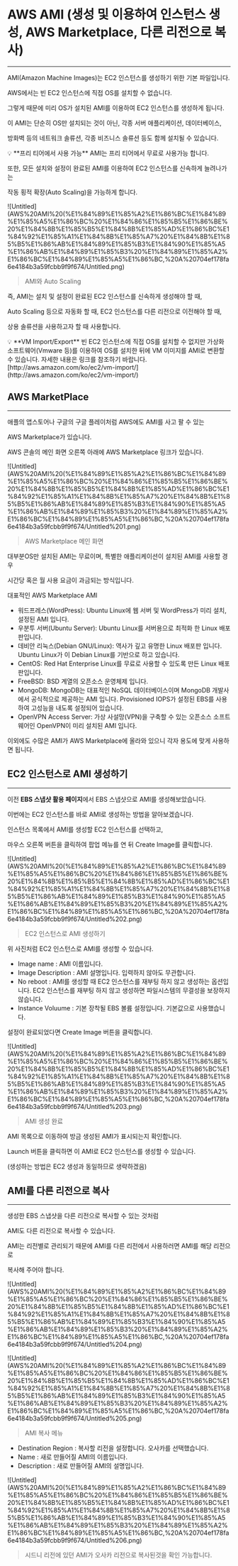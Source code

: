# AWS AMI (생성 및 이용하여 인스턴스 생성, AWS Marketplace, 다른 리전으로 복사)

---

AMI(Amazon Machine Images)는 EC2 인스턴스를 생성하기 위한 기본 파일입니다.

AWS에서는 빈 EC2 인스턴스에 직접 OS를 설치할 수 없습니다.

그렇게 때문에 미리 OS가 설치된 AMI를 이용하여 EC2 인스턴스를 생성하게 됩니다.

이 AMI는 단순히 OS만 설치되는 것이 아닌, 각종 서버 애플리케이션, 데이터베이스,

방화벽 등의 네트워크 솔류션, 각종 비즈니스 솔류션 등도 함께 설치될 수 있습니다.

<aside>
💡 **프리 티어에서 사용 가능**
AMI는 프리 티어에서 무료로 사용가능 합니다.

</aside>

또한, 모든 설치와 설정이 완료된 AMI를 이용하여 EC2 인스턴스를 신속하게 늘려나가는

작동 횡적 확장(Auto Scaling)을 가능하게 합니다.

![Untitled](AWS%20AMI%20(%E1%84%89%E1%85%A2%E1%86%BC%E1%84%89%E1%85%A5%E1%86%BC%20%E1%84%86%E1%85%B5%E1%86%BE%20%E1%84%8B%E1%85%B5%E1%84%8B%E1%85%AD%E1%86%BC%E1%84%92%E1%85%A1%E1%84%8B%E1%85%A7%20%E1%84%8B%E1%85%B5%E1%86%AB%E1%84%89%E1%85%B3%E1%84%90%E1%85%A5%E1%86%AB%E1%84%89%E1%85%B3%20%E1%84%89%E1%85%A2%E1%86%BC%E1%84%89%E1%85%A5%E1%86%BC,%20A%20704ef178fa6e4184b3a59fcbb9f9f674/Untitled.png)

> AMI와 Auto Scaling
> 

즉, AMI는 설치 및 설정이 완료된 EC2 인스턴스를 신속하게 생성해야 할 때,

Auto Scaling 등으로 자동화 할 때, EC2 인스턴스를 다른 리전으로 이전해야 할 때,

상용 솔류션을 사용하고자 할 때 사용합니다.

<aside>
💡 **VM Import/Export**
빈 EC2 인스턴스에 직접 OS를 설치할 수 없지만 가상화 소프트웨어(Vmware 등)를 이용하여 OS를 설치한 뒤에 VM 이미지를 AMI로 변환할 수 있습니다.
자세한 내용은 링크를 참조하기 바랍니다.
[http://aws.amazon.com/ko/ec2/vm-import/](http://aws.amazon.com/ko/ec2/vm-import/)

</aside>

## AWS MarketPlace

---

애플의 앱스토어나 구글의 구글 플레이처럼 AWS에도 AMI를 사고 팔 수 있는

AWS Marketplace가 있습니다.

AWS 콘솔의 메인 화면 오른쪽 아래에 AWS Marketplace 링크가 있습니다.

![Untitled](AWS%20AMI%20(%E1%84%89%E1%85%A2%E1%86%BC%E1%84%89%E1%85%A5%E1%86%BC%20%E1%84%86%E1%85%B5%E1%86%BE%20%E1%84%8B%E1%85%B5%E1%84%8B%E1%85%AD%E1%86%BC%E1%84%92%E1%85%A1%E1%84%8B%E1%85%A7%20%E1%84%8B%E1%85%B5%E1%86%AB%E1%84%89%E1%85%B3%E1%84%90%E1%85%A5%E1%86%AB%E1%84%89%E1%85%B3%20%E1%84%89%E1%85%A2%E1%86%BC%E1%84%89%E1%85%A5%E1%86%BC,%20A%20704ef178fa6e4184b3a59fcbb9f9f674/Untitled%201.png)

> AWS Marketplace 메인 화면
> 

대부분OS만 설치된 AMI는 무료이며, 특별한 애플리케이션이 설치된 AMI를 사용할 경우

시간당 혹은 월 사용 요금이 과금되는 방식입니다.

대표적인 AWS Marketplace AMI

- 워드프레스(WordPress): Ubuntu Linux에 웹 서버 및 WordPress가 미리 설치, 설정된 AMI 입니다.
- 우분투 서버(Ubuntu Server): Ubuntu Linux를 서버용으로 최적화 한 Linux 배포판입니다.
- 데비안 리눅스(Debian GNU/Linux): 역사가 깊고 유명한 Linux 배포판 입니다. Ubuntu Linux가 이 Debian Linux를 기반으로 하고 있습니다.
- CentOS: Red Hat Enterprise Linux를 무료로 사용할 수 있도록 만든 Linux 배포판입니다.
- FreeBSD: BSD 계열의 오픈소스 운영체제 입니다.
- MongoDB: MongoDB는 대표적인 NoSQL 데이터베이스이며 MongoDB 개발사에서 공식적으로 제공하는 AMI 입니다. Provisioned IOPS가 설정된 EBS를 사용하여 고성능을 내도록 설정되어 있습니다.
- OpenVPN Access Server: 가상 사설망(VPN)을 구축할 수 있는 오픈소스 소프트웨어인 OpenVPN이 미리 설치된 AMI 입니다.

이외에도 수많은 AMI가 AWS Marketplace에 올라와 있으니 각자 용도에 맞게 사용하면 됩니다.

## EC2 인스턴스로 AMI 생성하기

---

이전 **EBS 스냅샷 활용 페이지**에서 EBS 스냅샷으로 AMI를 생성해보았습니다.

이번에는 EC2 인스턴스를 바로 AMI로 생성하는 방법을 알아보겠습니다.

인스턴스 목록에서 AMI를 생성할 EC2 인스턴스를 선택하고,

마우스 오른쪽 버튼을 클릭하여 팝업 메뉴를 연 뒤 Create Image를 클릭합니다.

![Untitled](AWS%20AMI%20(%E1%84%89%E1%85%A2%E1%86%BC%E1%84%89%E1%85%A5%E1%86%BC%20%E1%84%86%E1%85%B5%E1%86%BE%20%E1%84%8B%E1%85%B5%E1%84%8B%E1%85%AD%E1%86%BC%E1%84%92%E1%85%A1%E1%84%8B%E1%85%A7%20%E1%84%8B%E1%85%B5%E1%86%AB%E1%84%89%E1%85%B3%E1%84%90%E1%85%A5%E1%86%AB%E1%84%89%E1%85%B3%20%E1%84%89%E1%85%A2%E1%86%BC%E1%84%89%E1%85%A5%E1%86%BC,%20A%20704ef178fa6e4184b3a59fcbb9f9f674/Untitled%202.png)

> EC2 인스턴스로 AMI 생성하기
> 

위 사진처럼 EC2 인스턴스로 AMI를 생성할 수 있습니다.

- Image name : AMI 이름입니다.
- Image Description : AMI 설명입니다. 입력하지 않아도 무관합니다.
- No reboot : AMI를 생성할 때 EC2 인스턴스를 재부팅 하지 않고 생성하는 옵션입니다.
EC2 인스턴스를 재부팅 하지 않고 생성하면 파일시스템의 무결성을 보장하지 않습니다.
- Instance Voluume : 기본 장착될 EBS 볼륨 설정입니다. 기본값으로 사용했습니다.

설정이 완료되었다면 Create Image 버튼을 클릭합니다.

![Untitled](AWS%20AMI%20(%E1%84%89%E1%85%A2%E1%86%BC%E1%84%89%E1%85%A5%E1%86%BC%20%E1%84%86%E1%85%B5%E1%86%BE%20%E1%84%8B%E1%85%B5%E1%84%8B%E1%85%AD%E1%86%BC%E1%84%92%E1%85%A1%E1%84%8B%E1%85%A7%20%E1%84%8B%E1%85%B5%E1%86%AB%E1%84%89%E1%85%B3%E1%84%90%E1%85%A5%E1%86%AB%E1%84%89%E1%85%B3%20%E1%84%89%E1%85%A2%E1%86%BC%E1%84%89%E1%85%A5%E1%86%BC,%20A%20704ef178fa6e4184b3a59fcbb9f9f674/Untitled%203.png)

> AMI 생성 완료
> 

AMI 목록으로 이동하여 방금 생성된 AMI가 표시되는지 확인합니다.

Launch 버튼을 클릭하면 이 AMI로 EC2 인스턴스를 생성할 수 있습니다.

(생성하는 방법은 EC2 생성과 동일하므로 생략하겠음)

## AMI를 다른 리전으로 복사

---

생성한 EBS 스냅샷을 다른 리전으로 복사할 수 있는 것처럼 

AMI도 다른 리전으로 복사할 수 있습니다.

AMI는 리전별로 관리되기 때문에 AMI를 다른 리전에서 사용하러면 AMI를 해당 리전으로

복사해 주어야 합니다.

![Untitled](AWS%20AMI%20(%E1%84%89%E1%85%A2%E1%86%BC%E1%84%89%E1%85%A5%E1%86%BC%20%E1%84%86%E1%85%B5%E1%86%BE%20%E1%84%8B%E1%85%B5%E1%84%8B%E1%85%AD%E1%86%BC%E1%84%92%E1%85%A1%E1%84%8B%E1%85%A7%20%E1%84%8B%E1%85%B5%E1%86%AB%E1%84%89%E1%85%B3%E1%84%90%E1%85%A5%E1%86%AB%E1%84%89%E1%85%B3%20%E1%84%89%E1%85%A2%E1%86%BC%E1%84%89%E1%85%A5%E1%86%BC,%20A%20704ef178fa6e4184b3a59fcbb9f9f674/Untitled%204.png)

![Untitled](AWS%20AMI%20(%E1%84%89%E1%85%A2%E1%86%BC%E1%84%89%E1%85%A5%E1%86%BC%20%E1%84%86%E1%85%B5%E1%86%BE%20%E1%84%8B%E1%85%B5%E1%84%8B%E1%85%AD%E1%86%BC%E1%84%92%E1%85%A1%E1%84%8B%E1%85%A7%20%E1%84%8B%E1%85%B5%E1%86%AB%E1%84%89%E1%85%B3%E1%84%90%E1%85%A5%E1%86%AB%E1%84%89%E1%85%B3%20%E1%84%89%E1%85%A2%E1%86%BC%E1%84%89%E1%85%A5%E1%86%BC,%20A%20704ef178fa6e4184b3a59fcbb9f9f674/Untitled%205.png)

> AMI 복사 메뉴
> 
- Destination Region : 복사할 리전을 설정합니다. 오사카를 선택했습니다.
- Name : 새로 만들어질 AMI의 이름입니다.
- Description : 새로 만들어질 AMI의 설명입니다.

![Untitled](AWS%20AMI%20(%E1%84%89%E1%85%A2%E1%86%BC%E1%84%89%E1%85%A5%E1%86%BC%20%E1%84%86%E1%85%B5%E1%86%BE%20%E1%84%8B%E1%85%B5%E1%84%8B%E1%85%AD%E1%86%BC%E1%84%92%E1%85%A1%E1%84%8B%E1%85%A7%20%E1%84%8B%E1%85%B5%E1%86%AB%E1%84%89%E1%85%B3%E1%84%90%E1%85%A5%E1%86%AB%E1%84%89%E1%85%B3%20%E1%84%89%E1%85%A2%E1%86%BC%E1%84%89%E1%85%A5%E1%86%BC,%20A%20704ef178fa6e4184b3a59fcbb9f9f674/Untitled%206.png)

> 시드니 리전에 있던 AMI가 오사카 리전으로 복사된것을 확인 가능합니다.
>